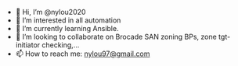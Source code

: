 - 👋 Hi, I’m @nylou2020
- 👀 I’m interested in all automation
- 🌱 I’m currently learning Ansible.
- 💞️ I’m looking to collaborate on Brocade SAN zoning BPs, zone tgt-initiator checking,...
- 📫 How to reach me:  nylou97@gmail.com

<!---
nylou2020/nylou2020 is a ✨ special ✨ repository because its `README.md` (this file) appears on your GitHub profile.
You can click the Preview link to take a look at your changes.
--->

